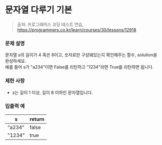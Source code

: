 # 문자열 다루기 기본
> 출처: 프로그래머스 코딩 테스트 연습, https://programmers.co.kr/learn/courses/30/lessons/12918

### 문제 설명
문자열 s의 길이가 4 혹은 6이고, 숫자로만 구성돼있는지 확인해주는 함수, solution을 완성하세요.  
예를 들어 s가 "a234"이면 False를 리턴하고 "1234"라면 True를 리턴하면 됩니다.

### 제한 사항
- s는 길이 1 이상, 길이 8 이하인 문자열입니다.

### 입출력 예
s | return
---|---
"a234" | false
"1234" | true
